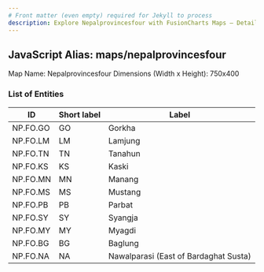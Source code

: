 ```yaml
---
# Front matter (even empty) required for Jekyll to process
description: Explore Nepalprovincesfour with FusionCharts Maps – Detailed features for seamless integration. Try now & enhance your data visualization today! 
---
```


## JavaScript Alias: maps/nepalprovincesfour

Map Name: Nepalprovincesfour
Dimensions (Width x Height): 750x400






### List of Entities

ID | Short label | Label
---|---|---|
NP.FO.GO|GO|Gorkha
NP.FO.LM|LM|Lamjung
NP.FO.TN|TN|Tanahun
NP.FO.KS|KS|Kaski
NP.FO.MN|MN|Manang
NP.FO.MS|MS|Mustang
NP.FO.PB|PB|Parbat
NP.FO.SY|SY|Syangja
NP.FO.MY|MY|Myagdi
NP.FO.BG|BG|Baglung
NP.FO.NA|NA|Nawalparasi (East of Bardaghat Susta)